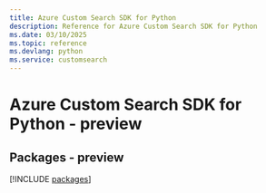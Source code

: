 ```yaml
---
title: Azure Custom Search SDK for Python
description: Reference for Azure Custom Search SDK for Python
ms.date: 03/10/2025
ms.topic: reference
ms.devlang: python
ms.service: customsearch
---
```

# Azure Custom Search SDK for Python - preview
## Packages - preview
[!INCLUDE [packages](custom-search-index.md)]